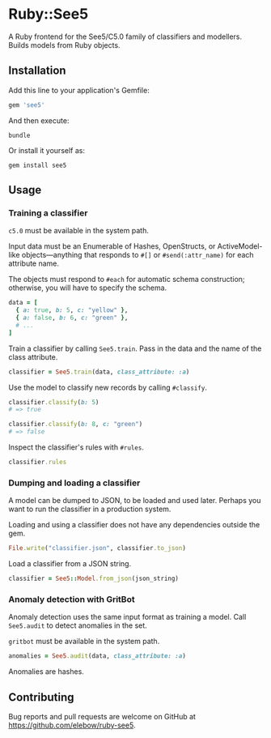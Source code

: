 # Ruby::See5

A Ruby frontend for the See5/C5.0 family of classifiers and modellers. Builds models from Ruby objects.

## Installation

Add this line to your application's Gemfile:

```ruby
gem 'see5'
```

And then execute:

```
bundle
```

Or install it yourself as:

```
gem install see5
```

## Usage

### Training a classifier

`c5.0` must be available in the system path.

Input data must be an Enumerable of Hashes, OpenStructs, or ActiveModel-like objects—anything that responds to `#[]` or `#send(:attr_name)` for each attribute name.

The objects must respond to `#each` for automatic schema construction; otherwise, you will have to specify the schema.

```ruby
data = [
  { a: true, b: 5, c: "yellow" },
  { a: false, b: 6, c: "green" },
  # ...
]
```

Train a classifier by calling `See5.train`. Pass in the data and the name of the class attribute.

```ruby
classifier = See5.train(data, class_attribute: :a)
```

Use the model to classify new records by calling `#classify`.

```ruby
classifier.classify(b: 5)
# => true

classifier.classify(b: 8, c: "green")
# => false
```

Inspect the classifier's rules with `#rules`.

```ruby
classifier.rules
```

### Dumping and loading a classifier

A model can be dumped to JSON, to be loaded and used later. Perhaps you want to run the classifier in a production system.

Loading and using a classifier does not have any dependencies outside the gem.

```ruby
File.write("classifier.json", classifier.to_json)
```

Load a classifier from a JSON string.

```ruby
classifier = See5::Model.from_json(json_string)
```

### Anomaly detection with GritBot

Anomaly detection uses the same input format as training a model. Call `See5.audit` to detect anomalies in the set.

`gritbot` must be available in the system path.

```ruby
anomalies = See5.audit(data, class_attribute: :a)
```

Anomalies are hashes.

## Contributing

Bug reports and pull requests are welcome on GitHub at <https://github.com/elebow/ruby-see5>.
